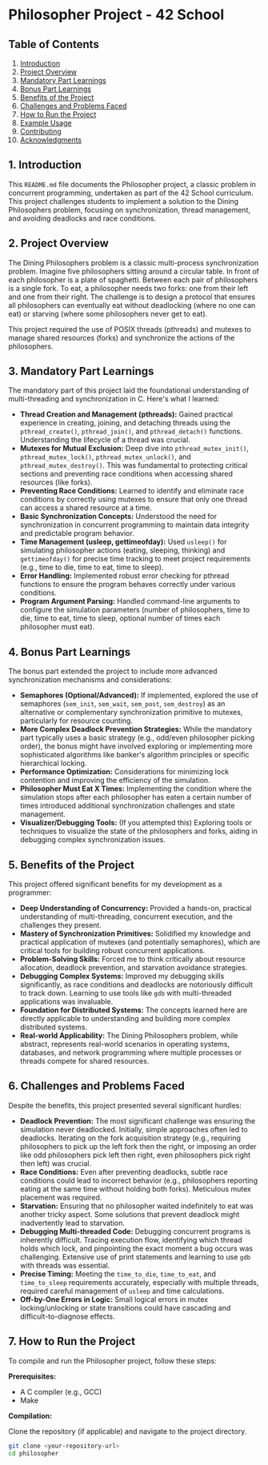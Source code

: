 # Philosopher Project - 42 School

## Table of Contents
1.  [Introduction](#introduction)
2.  [Project Overview](#project-overview)
3.  [Mandatory Part Learnings](#mandatory-part-learnings)
4.  [Bonus Part Learnings](#bonus-part-learnings)
5.  [Benefits of the Project](#benefits-of-the-project)
6.  [Challenges and Problems Faced](#challenges-and-problems-faced)
7.  [How to Run the Project](#how-to-run-the-project)
8.  [Example Usage](#example-usage)
9.  [Contributing](#contributing)
10. [Acknowledgments](#acknowledgments)

## 1. Introduction

This `README.md` file documents the Philosopher project, a classic problem in concurrent programming, undertaken as part of the 42 School curriculum. This project challenges students to implement a solution to the Dining Philosophers problem, focusing on synchronization, thread management, and avoiding deadlocks and race conditions.

## 2. Project Overview

The Dining Philosophers problem is a classic multi-process synchronization problem. Imagine five philosophers sitting around a circular table. In front of each philosopher is a plate of spaghetti. Between each pair of philosophers is a single fork. To eat, a philosopher needs two forks: one from their left and one from their right. The challenge is to design a protocol that ensures all philosophers can eventually eat without deadlocking (where no one can eat) or starving (where some philosophers never get to eat).

This project required the use of POSIX threads (pthreads) and mutexes to manage shared resources (forks) and synchronize the actions of the philosophers.

## 3. Mandatory Part Learnings

The mandatory part of this project laid the foundational understanding of multi-threading and synchronization in C. Here's what I learned:

* **Thread Creation and Management (pthreads):** Gained practical experience in creating, joining, and detaching threads using the `pthread_create()`, `pthread_join()`, and `pthread_detach()` functions. Understanding the lifecycle of a thread was crucial.
* **Mutexes for Mutual Exclusion:** Deep dive into `pthread_mutex_init()`, `pthread_mutex_lock()`, `pthread_mutex_unlock()`, and `pthread_mutex_destroy()`. This was fundamental to protecting critical sections and preventing race conditions when accessing shared resources (like forks).
* **Preventing Race Conditions:** Learned to identify and eliminate race conditions by correctly using mutexes to ensure that only one thread can access a shared resource at a time.
* **Basic Synchronization Concepts:** Understood the need for synchronization in concurrent programming to maintain data integrity and predictable program behavior.
* **Time Management (usleep, gettimeofday):** Used `usleep()` for simulating philosopher actions (eating, sleeping, thinking) and `gettimeofday()` for precise time tracking to meet project requirements (e.g., time to die, time to eat, time to sleep).
* **Error Handling:** Implemented robust error checking for pthread functions to ensure the program behaves correctly under various conditions.
* **Program Argument Parsing:** Handled command-line arguments to configure the simulation parameters (number of philosophers, time to die, time to eat, time to sleep, optional number of times each philosopher must eat).

## 4. Bonus Part Learnings

The bonus part extended the project to include more advanced synchronization mechanisms and considerations:

* **Semaphores (Optional/Advanced):** If implemented, explored the use of semaphores (`sem_init`, `sem_wait`, `sem_post`, `sem_destroy`) as an alternative or complementary synchronization primitive to mutexes, particularly for resource counting.
* **More Complex Deadlock Prevention Strategies:** While the mandatory part typically uses a basic strategy (e.g., odd/even philosopher picking order), the bonus might have involved exploring or implementing more sophisticated algorithms like banker's algorithm principles or specific hierarchical locking.
* **Performance Optimization:** Considerations for minimizing lock contention and improving the efficiency of the simulation.
* **Philosopher Must Eat X Times:** Implementing the condition where the simulation stops after each philosopher has eaten a certain number of times introduced additional synchronization challenges and state management.
* **Visualizer/Debugging Tools:** (If you attempted this) Exploring tools or techniques to visualize the state of the philosophers and forks, aiding in debugging complex synchronization issues.

## 5. Benefits of the Project

This project offered significant benefits for my development as a programmer:

* **Deep Understanding of Concurrency:** Provided a hands-on, practical understanding of multi-threading, concurrent execution, and the challenges they present.
* **Mastery of Synchronization Primitives:** Solidified my knowledge and practical application of mutexes (and potentially semaphores), which are critical tools for building robust concurrent applications.
* **Problem-Solving Skills:** Forced me to think critically about resource allocation, deadlock prevention, and starvation avoidance strategies.
* **Debugging Complex Systems:** Improved my debugging skills significantly, as race conditions and deadlocks are notoriously difficult to track down. Learning to use tools like `gdb` with multi-threaded applications was invaluable.
* **Foundation for Distributed Systems:** The concepts learned here are directly applicable to understanding and building more complex distributed systems.
* **Real-world Applicability:** The Dining Philosophers problem, while abstract, represents real-world scenarios in operating systems, databases, and network programming where multiple processes or threads compete for shared resources.

## 6. Challenges and Problems Faced

Despite the benefits, this project presented several significant hurdles:

* **Deadlock Prevention:** The most significant challenge was ensuring the simulation never deadlocked. Initially, simple approaches often led to deadlocks. Iterating on the fork acquisition strategy (e.g., requiring philosophers to pick up the left fork then the right, or imposing an order like odd philosophers pick left then right, even philosophers pick right then left) was crucial.
* **Race Conditions:** Even after preventing deadlocks, subtle race conditions could lead to incorrect behavior (e.g., philosophers reporting eating at the same time without holding both forks). Meticulous mutex placement was required.
* **Starvation:** Ensuring that no philosopher waited indefinitely to eat was another tricky aspect. Some solutions that prevent deadlock might inadvertently lead to starvation.
* **Debugging Multi-threaded Code:** Debugging concurrent programs is inherently difficult. Tracing execution flow, identifying which thread holds which lock, and pinpointing the exact moment a bug occurs was challenging. Extensive use of print statements and learning to use `gdb` with threads was essential.
* **Precise Timing:** Meeting the `time_to_die`, `time_to_eat`, and `time_to_sleep` requirements accurately, especially with multiple threads, required careful management of `usleep` and time calculations.
* **Off-by-One Errors in Logic:** Small logical errors in mutex locking/unlocking or state transitions could have cascading and difficult-to-diagnose effects.

## 7. How to Run the Project

To compile and run the Philosopher project, follow these steps:

**Prerequisites:**
* A C compiler (e.g., GCC)
* Make

**Compilation:**

Clone the repository (if applicable) and navigate to the project directory.
```bash
git clone <your-repository-url>
cd philosopher